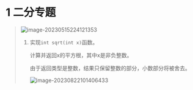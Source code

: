 # 1 二分专题

> ![image-20230515224121353](https://pic1.xuehuaimg.com/proxy/https://cdn.jsdelivr.net/gh/moshang1314/myBlog@main/image/image-20230515224121353.png)
>
> 1. 实现`int sqrt(int x)`函数。
>
>    计算并返回x的平方根，其中x是非负整数。
>
>    由于返回类型是整数，结果只保留整数的部分，小数部分将被舍去。
>    
>    ![image-20230822101406433](雪莱.assets/image-20230822101406433.png)
>